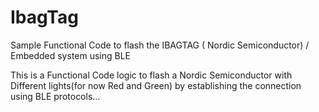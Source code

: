 # IbagTag
Sample Functional Code to flash the IBAGTAG ( Nordic Semiconductor) / Embedded system using BLE


This is a Functional Code logic  to flash a Nordic Semiconductor with Different lights(for now Red and Green) by establishing the connection using BLE protocols...
